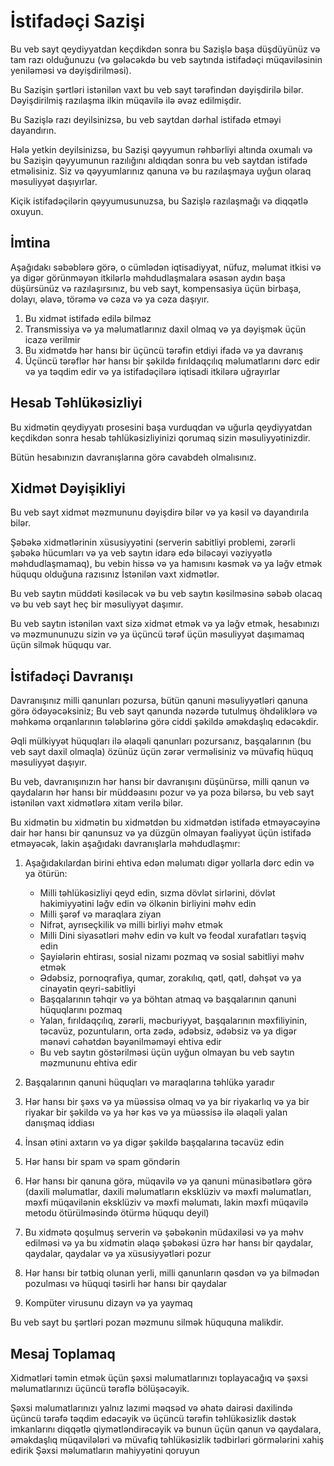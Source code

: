 # İstifadəçi Sazişi

Bu veb sayt qeydiyyatdan keçdikdən sonra bu Sazişlə başa düşdüyünüz və tam razı olduğunuzu (və gələcəkdə bu veb saytında istifadəçi müqaviləsinin yeniləməsi və dəyişdirilməsi).

Bu Sazişin şərtləri istənilən vaxt bu veb sayt tərəfindən dəyişdirilə bilər. Dəyişdirilmiş razılaşma ilkin müqavilə ilə əvəz edilmişdir.

Bu Sazişlə razı deyilsinizsə, bu veb saytdan dərhal istifadə etməyi dayandırın.

Hələ yetkin deyilsinizsə, bu Sazişi qəyyumun rəhbərliyi altında oxumalı və bu Sazişin qəyyumunun razılığını aldıqdan sonra bu veb saytdan istifadə etməlisiniz. Siz və qəyyumlarınız qanuna və bu razılaşmaya uyğun olaraq məsuliyyət daşıyırlar.

Kiçik istifadəçilərin qəyyumusunuzsa, bu Sazişlə razılaşmağı və diqqətlə oxuyun.

## İmtina

Aşağıdakı səbəblərə görə, o cümlədən iqtisadiyyat, nüfuz, məlumat itkisi və ya digər görünməyən itkilərlə məhdudlaşmalara əsasən aydın başa düşürsünüz və razılaşırsınız, bu veb sayt, kompensasiya üçün birbaşa, dolayı, əlavə, törəmə və cəza və ya cəza daşıyır.

1. Bu xidmət istifadə edilə bilməz
1. Transmissiya və ya məlumatlarınız daxil olmaq və ya dəyişmək üçün icazə verilmir
1. Bu xidmətdə hər hansı bir üçüncü tərəfin etdiyi ifadə və ya davranış
1. Üçüncü tərəflər hər hansı bir şəkildə fırıldaqçılıq məlumatlarını dərc edir və ya təqdim edir və ya istifadəçilərə iqtisadi itkilərə uğrayırlar

## Hesab Təhlükəsizliyi

Bu xidmətin qeydiyyatı prosesini başa vurduqdan və uğurla qeydiyyatdan keçdikdən sonra hesab təhlükəsizliyinizi qorumaq sizin məsuliyyətinizdir.

Bütün hesabınızın davranışlarına görə cavabdeh olmalısınız.

## Xidmət Dəyişikliyi

Bu veb sayt xidmət məzmununu dəyişdirə bilər və ya kəsil və dayandırıla bilər.

Şəbəkə xidmətlərinin xüsusiyyətini (serverin sabitliyi problemi, zərərli şəbəkə hücumları və ya veb saytın idarə edə biləcəyi vəziyyətlə məhdudlaşmamaq), bu vebin hissə və ya hamısını kəsmək və ya ləğv etmək hüququ olduğuna razısınız İstənilən vaxt xidmətlər.

Bu veb saytın müddəti kəsiləcək və bu veb saytın kəsilməsinə səbəb olacaq və bu veb sayt heç bir məsuliyyət daşımır.

Bu veb saytın istənilən vaxt sizə xidmət etmək və ya ləğv etmək, hesabınızı və məzmununuzu sizin və ya üçüncü tərəf üçün məsuliyyət daşımamaq üçün silmək hüququ var.

## İstifadəçi Davranışı

Davranışınız milli qanunları pozursa, bütün qanuni məsuliyyətləri qanuna görə ödəyəcəksiniz; Bu veb sayt qanunda nəzərdə tutulmuş öhdəliklərə və məhkəmə orqanlarının tələblərinə görə ciddi şəkildə əməkdaşlıq edəcəkdir.

Əqli mülkiyyət hüquqları ilə əlaqəli qanunları pozursanız, başqalarının (bu veb sayt daxil olmaqla) özünüz üçün zərər verməlisiniz və müvafiq hüquq məsuliyyət daşıyır.

Bu veb, davranışınızın hər hansı bir davranışını düşünürsə, milli qanun və qaydaların hər hansı bir müddəasını pozur və ya poza bilərsə, bu veb sayt istənilən vaxt xidmətlərə xitam verilə bilər.

Bu xidmətin bu xidmətin bu xidmətdən bu xidmətdən istifadə etməyəcəyinə dair hər hansı bir qanunsuz və ya düzgün olmayan fəaliyyət üçün istifadə etməyəcək, lakin aşağıdakı davranışlarla məhdudlaşmır:

1. Aşağıdakılardan birini ehtiva edən məlumatı digər yollarla dərc edin və ya ötürün:

   * Milli təhlükəsizliyi qeyd edin, sızma dövlət sirlərini, dövlət hakimiyyətini ləğv edin və ölkənin birliyini məhv edin
   * Milli şərəf və maraqlara ziyan
   * Nifrət, ayrıseçkilik və milli birliyi məhv etmək
   * Milli Dini siyasətləri məhv edin və kult və feodal xurafatları təşviq edin
   * Şayiələrin ehtirası, sosial nizamı pozmaq və sosial sabitliyi məhv etmək
   * Ədəbsiz, pornoqrafiya, qumar, zorakılıq, qətl, qətl, dəhşət və ya cinayətin qeyri-sabitliyi
   * Başqalarının təhqir və ya böhtan atmaq və başqalarının qanuni hüquqlarını pozmaq
   * Yalan, fırıldaqçılıq, zərərli, məcburiyyət, başqalarının məxfiliyinin, təcavüz, pozuntuların, orta zədə, ədəbsiz, ədəbsiz və ya digər mənəvi cəhətdən bəyənilməməyi ehtiva edir
   * Bu veb saytın göstərilməsi üçün uyğun olmayan bu veb saytın məzmununu ehtiva edir

1. Başqalarının qanuni hüquqları və maraqlarına təhlükə yaradır
1. Hər hansı bir şəxs və ya müəssisə olmaq və ya bir riyakarlıq və ya bir riyakar bir şəkildə və ya hər kəs və ya müəssisə ilə əlaqəli yalan danışmaq iddiası
1. İnsan ətini axtarın və ya digər şəkildə başqalarına təcavüz edin
1. Hər hansı bir spam və spam göndərin
1. Hər hansı bir qanuna görə, müqavilə və ya qanuni münasibətlərə görə (daxili məlumatlar, daxili məlumatların eksklüziv və məxfi məlumatları, məxfi müqavilənin eksklüziv və məxfi məlumatı, lakin məxfi müqavilə metodu ötürülməsində ötürmə hüququ deyil)
1. Bu xidmətə qoşulmuş serverin və şəbəkənin müdaxiləsi və ya məhv edilməsi və ya bu xidmətin əlaqə şəbəkəsi üzrə hər hansı bir qaydalar, qaydalar, qaydalar və ya xüsusiyyətləri pozur
1. Hər hansı bir tətbiq olunan yerli, milli qanunların qəsdən və ya bilmədən pozulması və hüquqi təsirli hər hansı bir qaydalar
1. Kompüter virusunu dizayn və ya yaymaq

Bu veb sayt bu şərtləri pozan məzmunu silmək hüququna malikdir.

## Mesaj Toplamaq

Xidmətləri təmin etmək üçün şəxsi məlumatlarınızı toplayacağıq və şəxsi məlumatlarınızı üçüncü tərəflə bölüşəcəyik.

Şəxsi məlumatlarınızı yalnız lazımi məqsəd və əhatə dairəsi daxilində üçüncü tərəfə təqdim edəcəyik və üçüncü tərəfin təhlükəsizlik dəstək imkanlarını diqqətlə qiymətləndirəcəyik və bunun üçün qanun və qaydalara, əməkdaşlıq müqavilələri və müvafiq təhlükəsizlik tədbirləri görmələrini xahiş edirik Şəxsi məlumatların mahiyyətini qoruyun
